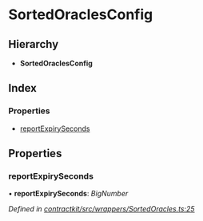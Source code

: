 # SortedOraclesConfig

## Hierarchy

* **SortedOraclesConfig**

## Index

### Properties

* [reportExpirySeconds](_wrappers_sortedoracles_.sortedoraclesconfig.md#reportexpiryseconds)

## Properties

### reportExpirySeconds

• **reportExpirySeconds**: _BigNumber_

_Defined in_ [_contractkit/src/wrappers/SortedOracles.ts:25_](https://github.com/celo-org/celo-monorepo/blob/master/packages/sdk/contractkit/src/wrappers/SortedOracles.ts#L25)

